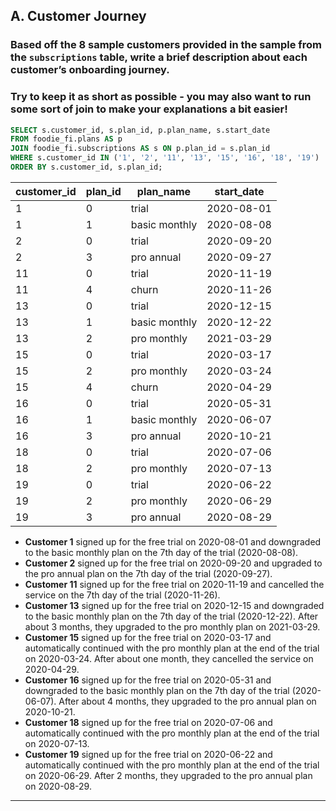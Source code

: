 ## A. Customer Journey

### Based off the 8 sample customers provided in the sample from the `subscriptions` table, write a brief description about each customer’s onboarding journey.

### Try to keep it as short as possible - you may also want to run some sort of join to make your explanations a bit easier!

```sql
SELECT s.customer_id, s.plan_id, p.plan_name, s.start_date
FROM foodie_fi.plans AS p
JOIN foodie_fi.subscriptions AS s ON p.plan_id = s.plan_id
WHERE s.customer_id IN ('1', '2', '11', '13', '15', '16', '18', '19')
ORDER BY s.customer_id, s.plan_id;
```

| customer_id | plan_id | plan_name     | start_date |
| ----------- | ------- | ------------- | ---------- |
| 1           | 0       | trial         | 2020-08-01 |
| 1           | 1       | basic monthly | 2020-08-08 |
| 2           | 0       | trial         | 2020-09-20 |
| 2           | 3       | pro annual    | 2020-09-27 |
| 11          | 0       | trial         | 2020-11-19 |
| 11          | 4       | churn         | 2020-11-26 |
| 13          | 0       | trial         | 2020-12-15 |
| 13          | 1       | basic monthly | 2020-12-22 |
| 13          | 2       | pro monthly   | 2021-03-29 |
| 15          | 0       | trial         | 2020-03-17 |
| 15          | 2       | pro monthly   | 2020-03-24 |
| 15          | 4       | churn         | 2020-04-29 |
| 16          | 0       | trial         | 2020-05-31 |
| 16          | 1       | basic monthly | 2020-06-07 |
| 16          | 3       | pro annual    | 2020-10-21 |
| 18          | 0       | trial         | 2020-07-06 |
| 18          | 2       | pro monthly   | 2020-07-13 |
| 19          | 0       | trial         | 2020-06-22 |
| 19          | 2       | pro monthly   | 2020-06-29 |
| 19          | 3       | pro annual    | 2020-08-29 |

- **Customer 1** signed up for the free trial on 2020-08-01 and downgraded to the basic monthly plan on the 7th day of the trial (2020-08-08).
- **Customer 2** signed up for the free trial on 2020-09-20 and upgraded to the pro annual plan on the 7th day of the trial (2020-09-27).
- **Customer 11** signed up for the free trial on 2020-11-19 and cancelled the service on the 7th day of the trial (2020-11-26).
- **Customer 13** signed up for the free trial on 2020-12-15 and downgraded to the basic monthly plan on the 7th day of the trial (2020-12-22). After about 3 months, they upgraded to the pro monthly plan on 2021-03-29.
- **Customer 15** signed up for the free trial on 2020-03-17 and automatically continued with the pro monthly plan at the end of the trial on 2020-03-24. After about one month, they cancelled the service on 2020-04-29.
- **Customer 16** signed up for the free trial on 2020-05-31 and downgraded to the basic monthly plan on the 7th day of the trial (2020-06-07). After about 4 months, they upgraded to the pro annual plan on 2020-10-21.
- **Customer 18** signed up for the free trial on 2020-07-06 and automatically continued with the pro monthly plan at the end of the trial on 2020-07-13.
- **Customer 19** signed up for the free trial on 2020-06-22 and automatically continued with the pro monthly plan at the end of the trial on 2020-06-29. After 2 months, they upgraded to the pro annual plan on 2020-08-29.

---
